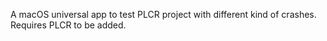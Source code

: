 A macOS universal app to test PLCR project with different kind of crashes.
Requires PLCR to be added.